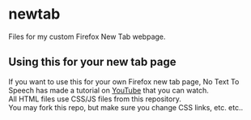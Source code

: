 # newtab
Files for my custom Firefox New Tab webpage.

## Using this for your new tab page
If you want to use this for your own Firefox new tab page, No Text To Speech has made a tutorial on [YouTube](https://www.youtube.com/watch?v=Hb0p-TxgZzs) that you can watch.<br>
All HTML files use CSS/JS files from this repository.<br>
You may fork this repo, but make sure you change CSS links, etc. etc..
